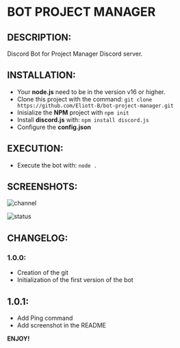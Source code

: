 # BOT PROJECT MANAGER

## DESCRIPTION:

Discord Bot for Project Manager Discord server.

## INSTALLATION:

 - Your **node.js** need to be in the version v16 or higher.  
 - Clone this project with the command: `git clone https://github.com/Eliott-B/bot-project-manager.git`  
 - Inisialize the **NPM** project with `npm init`  
 - Install **discord.js** with: `npm install discord.js`  
 - Configure the **config.json**  

## EXECUTION:

 - Execute the bot with: `node .`  

## SCREENSHOTS:

![channel](http://eliott-b.tech/imageGit/bot-project-manager/channel.png)  

![status](http://eliott-b.tech/imageGit/bot-project-manager/status.png)

## CHANGELOG:

### 1.0.0:
- Creation of the git  
- Initialization of the first version of the bot  

## 1.0.1:
- Add Ping command
- Add screenshot in the README

**ENJOY!**